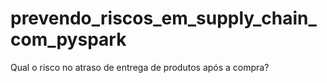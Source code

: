 # prevendo_riscos_em_supply_chain_com_pyspark
Qual o risco no atraso de entrega de produtos após a compra?
